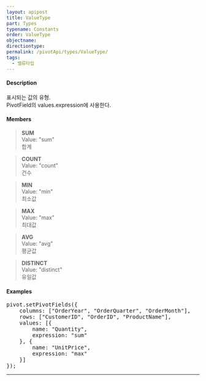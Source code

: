 ```yaml
---
layout: apipost
title: ValueType
part: Types
typename: Constants
order: ValueType
objectname: 
directiontype: 
permalink: /pivotApi/types/ValueType/
tags:
  - 밸류타입
---
```


#### Description

표시되는 값의 유형.   
PivotField의 values.expression에 사용한다.  

#### Members

> **SUM**    
> Value: "sum"   
> 합계    

> **COUNT**  
> Value: "count"   
> 건수    

> **MIN**  
> Value: "min"    
> 최소값    

> **MAX**  
> Value: "max"    
> 최대값    

> **AVG**  
> Value: "avg"    
> 평균값    

> **DISTINCT**  
> Value: "distinct"    
> 유일값    


#### Examples   

<pre class="prettyprint">
pivot.setPivotFields({
    columns: ["OrderYear", "OrderQuarter", "OrderMonth"],
    rows: ["CustomerID", "OrderID", "ProductName"],
    values: [{
        name: "Quantity",
        expression: "sum"
    }, {
        name: "UnitPrice",
        expression: "max"
    }]
});
</pre>

---


